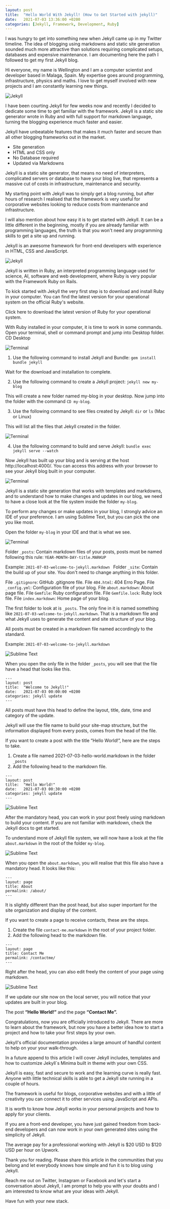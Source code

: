 ```yaml
---
layout: post
title:  "Hello World With Jekyll! (How to Get Started with jekyll)"
date:   2021-07-03 13:36:00 +0200
categories: [Jekyll, Framework, Development, Ruby]
---
```

I was hungry to get into something new when Jekyll came up in my Twitter timeline. The idea of blogging using markdowns and static site generation sounded much more attractive than solutions requiring complicated setups, databases and expensive maintenance. I am documenting here the path I followed to get my first Jekyll blog.

Hi everyone, my name is Wellington and I am a computer scientist and developer based in Malaga, Spain. My expertise goes around programming, infrastructure, physics and maths. I love to get myself involved with new projects and I am constantly learning new things.

![Jekyll](https://wellyington.github.io/blog/assets/hello-world-with-jekyll-how-to-get-started-with-jekyll/001-jekyll-logo.png)

I have been courting Jekyll for few weeks now and recently I decided to dedicate some time to get familiar with the framework. Jekyll is a static site generator wrote in Ruby and with full support for markdown language, turning the blogging experience much faster and easier.

Jekyll have unbeatable features that makes it much faster and secure than all other blogging frameworks out in the market. 

* Site generation
* HTML and CSS only
* No Database required
* Updated via Markdowns

Jekyll is a static site generator, that means no need of interpreters, complicated servers or database to have your blog live, that represents a massive cut of costs in infrastructure, maintenance and security.

My starting point with Jekyll was to simply get a blog running, but after hours of research I realised that the framework is very useful for corporative websites looking to reduce costs from maintenance and infrastructure.

I will also mention about how easy it is to get started with Jekyll. It can be a little different in the beginning, mostly if you are already familiar with programming languages, the truth is that you won't need any programming skills to get a site up and running.

Jekyll is an awesome framework for front-end developers with experience in HTML, CSS and JavaScript.

![Jekyll](https://wellyington.github.io/blog/assets/hello-world-with-jekyll-how-to-get-started-with-jekyll/002-ruby-logo.png)

Jekyll is written in Ruby, an interpreted programming language used for science, AI, software and web development, where Ruby is very popular with the Framework Ruby on Rails.

To kick started with Jekyll the very first step is to download and install Ruby in your computer. You can find the latest version for your operational system on the official Ruby's website. 

Click here to download the latest version of Ruby for your operational system.

With Ruby installed in your computer, it is time to work in some commands. Open your terminal, shell or command prompt and jump into Desktop folder. CD Desktop

![Terminal](https://wellyington.github.io/blog/assets/hello-world-with-jekyll-how-to-get-started-with-jekyll/003-cmd.png)

1. Use the following command to install Jekyll and Bundle: `gem install bundle jekyll`

Wait for the download and installation to complete.

2. Use the following command to create a Jekyll project: `jekyll new my-blog`

This will create a new folder named my-blog in your desktop. Now jump into the folder with the command `CD my-blog`.

3. Use the following command to see files created by Jekyll: `dir` or `ls` (Mac or Linux)

This will list all the files that Jekyll created in the folder.

![Terminal](https://wellyington.github.io/blog/assets/hello-world-with-jekyll-how-to-get-started-with-jekyll/004-cmd.png)

4. Use the following command to build and serve Jekyll: `bundle exec jekyll serve --watch`

Now Jekyll has built up your blog and is serving at the host http://localhost:4000/. You can access this address with your browser to see your Jekyll blog built in your computer.

![Terminal](https://wellyington.github.io/blog/assets/hello-world-with-jekyll-how-to-get-started-with-jekyll/005-cmd.png)

Jekyll is a static site generation that works with templates and markdowns, and to understand how to make changes and updates in our blog, we need to have a close look at the file system inside the folder `my-blog`.

To perform any changes or make updates in your blog, I strongly advice an IDE of your preference. I am using Sublime Text, but you can pick the one you like most.

Open the folder `my-blog` in your IDE and that is what we see.

![Terminal](https://wellyington.github.io/blog/assets/hello-world-with-jekyll-how-to-get-started-with-jekyll/006-localhost-chrome.png)

Folder `_posts`: Contain markdown files of your posts, posts must be named following this rule: `YEAR-MONTH-DAY-title.MARKUP`

Example:  `2021-07-03-welcome-to-jekyll.markdown
`
Folder `_site`: Contain the build up of your site. You don't need to change anything in this folder.

File `.gitignore`: GitHub .gitignore file.
File `404.html`: 404 Erro Page.
File `_config.yml`: Configuration file of your blog.
File `about.markdown`: About page file.
File `Gemfile`: Ruby configuration file.
File `Gemfile.lock`: Ruby lock file.
File `index.markdown`: Home page of your blog.

The first folder to look at is `_posts`. The only fine in it is named something like `2021-07-03-welcome-to-jekyll.markdown`. That is a markdown file and what Jekyll uses to generate the content and site structure of your blog.

All posts must be created in a markdown file named accordingly to the standard.

Example: `2021-07-03-welcome-to-jekyll.markdown`

![Sublime Text](https://wellyington.github.io/blog/assets/hello-world-with-jekyll-how-to-get-started-with-jekyll/007-sublime-text.png)

When you open the only file in the folder `_posts`, you will see that the file have a head that looks like this.

```Jekyll
---
layout: post
title:  "Welcome to Jekyll!"
date:   2021-07-03 00:00:00 +0200
categories: jekyll update
---
```

All posts must have this head to define the layout, title, date, time and category of the update.

Jekyll will use the file name to build your site-map structure, but the information displayed from every posts, comes from the head of the file.

If you want to create a post with the title “Hello World!”, here are the steps to take.

1. Create a file named 2021-07-03-hello-world.markdown in the folder `_posts`
2. Add the following head to the markdown file.

```Jekyll
---
layout: post
title:  "Hello World!"
date:   2021-07-03 00:30:00 +0200
categories: jekyll update
---
```

![Sublime Text](https://wellyington.github.io/blog/assets/hello-world-with-jekyll-how-to-get-started-with-jekyll/008-sublime-text.png)

After the mandatory head, you can work in your post freely using markdown to build your content. If you are not familiar with markdown, check the Jekyll docs to get started.

To understand more of Jekyll file system, we will now have a look at the file `about.markdown` in the root of the folder `my-blog`.

![Sublime Text](https://wellyington.github.io/blog/assets/hello-world-with-jekyll-how-to-get-started-with-jekyll/010-sublime-text.png)

When you open the `about.markdown`, you will realise that this file also have a mandatory head. It looks like this:

```Jekyll
---
layout: page
title: About
permalink: /about/
---
```

It is slightly different than the post head, but also super important for the site organization and display of the content.

If you want to create a page to receive contacts, these are the steps.

1. Create the file `contact-me.markdown` in the root of your project folder.
2. Add the following head to the markdown file.

```Jekyll
---
layout: page
title: Contact Me
permalink: /contactme/
---
```

Right after the head, you can also edit freely the content of your page using markdown.

![Sublime Text](https://wellyington.github.io/blog/assets/hello-world-with-jekyll-how-to-get-started-with-jekyll/011-sublime-text.png)

If we update our site now on the local server, you will notice that your updates are built in your blog.

The post **“Hello World!”** and the page **“Contact Me”.**

Congratulations, now you are officially introduced to Jekyll. There are more to learn about the framework, but now you have a better idea how to start a project and how to take your first steps by your own.

Jekyll's official documentation provides a large amount of handful content to help on your your walk-through.

In a future append to this article I will cover Jekyll includes, templates and how to customize Jekyll´s Minima built in theme with your own CSS.

Jekyll is easy, fast and secure to work and the learning curve is really fast. Anyone with little technical skills is able to get a Jekyll site running in a couple of hours.

The framework is useful for blogs, corporative websites and with a little of creativity you can connect it to other services using JavaScript and APIs. 

It is worth to know how Jekyll works in your personal projects and how to apply for your clients.

If you are a front-end developer, you have just gained freedom from back-end developers and can now work in your own generated sites using the simplicity of Jekyll.

The average pay for a professional working with Jekyll is $20 USD to $120 USD per hour on Upwork.

Thank you for reading. Please share this article in the communities that you belong and let everybody knows how simple and fun it is to blog using Jekyll.

Reach me out on Twitter, Instagram or Facebook and let's start a conversation about Jekyll, I am prompt to help you with your doubts and I am interested to know what are your ideas with Jekyll.

Have fun with your new stack.